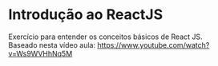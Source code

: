 # Introdução ao ReactJS

Exercício para entender os conceitos básicos de React JS. <br />
Baseado nesta vídeo aula: https://www.youtube.com/watch?v=Ws9WVHhNq5M
